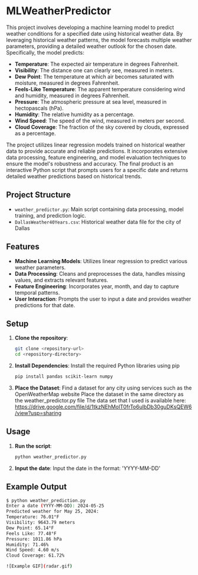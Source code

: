 # MLWeatherPredictor

This project involves developing a machine learning model to predict weather conditions for a specified date using historical weather data. By leveraging historical weather patterns, the model forecasts multiple weather parameters, providing a detailed weather outlook for the chosen date. Specifically, the model predicts:

- **Temperature**: The expected air temperature in degrees Fahrenheit.
- **Visibility**: The distance one can clearly see, measured in meters.
- **Dew Point**: The temperature at which air becomes saturated with moisture, measured in degrees Fahrenheit.
- **Feels-Like Temperature**: The apparent temperature considering wind and humidity, measured in degrees Fahrenheit.
- **Pressure**: The atmospheric pressure at sea level, measured in hectopascals (hPa).
- **Humidity**: The relative humidity as a percentage.
- **Wind Speed**: The speed of the wind, measured in meters per second.
- **Cloud Coverage**: The fraction of the sky covered by clouds, expressed as a percentage.

The project utilizes linear regression models trained on historical weather data to provide accurate and reliable predictions. It incorporates extensive data processing, feature engineering, and model evaluation techniques to ensure the model's robustness and accuracy. The final product is an interactive Python script that prompts users for a specific date and returns detailed weather predictions based on historical trends.

## Project Structure

- `weather_predictor.py`: Main script containing data processing, model training, and prediction logic.
- `DallasWeather40Years.csv`: Historical weather data file for the city of Dallas

## Features

- **Machine Learning Models**: Utilizes linear regression to predict various weather parameters.
- **Data Processing**: Cleans and preprocesses the data, handles missing values, and extracts relevant features.
- **Feature Engineering**: Incorporates year, month, and day to capture temporal patterns.
- **User Interaction**: Prompts the user to input a date and provides weather predictions for that date.

## Setup

1. **Clone the repository**:
   ```bash
   git clone <repository-url>
   cd <repository-directory>

2. **Install Dependencies**:
   Install the required Python libraries using pip
   ```bash
   pip install pandas scikit-learn numpy

3. **Place the Dataset**:
   Find a dataset for any city using services such as the OpenWeatherMap website
   Place the dataset in the same directory as the weather_predictor.py file
   The data set that I used is available here: https://drive.google.com/file/d/1tkzNEhMolT0frTo6uIbDb30guDKsQEW6/view?usp=sharing

## Usage

1. **Run the script**:
   ```bash
   python weather_predictor.py

2. **Input the date**:
   Input the date in the format: 'YYYY-MM-DD'

## Example Output
```bash
$ python weather_prediction.py
Enter a date (YYYY-MM-DD): 2024-05-25
Predicted weather for May 25, 2024:
Temperature: 76.01°F
Visibility: 9643.79 meters
Dew Point: 65.14°F
Feels Like: 77.48°F
Pressure: 1011.86 hPa
Humidity: 71.46%
Wind Speed: 4.60 m/s
Cloud Coverage: 61.72%

![Example GIF](radar.gif)
